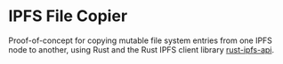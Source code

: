 
# IPFS File Copier

Proof-of-concept for copying mutable file system entries from one IPFS node to another, using Rust
and the Rust IPFS client library [rust-ipfs-api](https://github.com/ferristseng/rust-ipfs-api).
